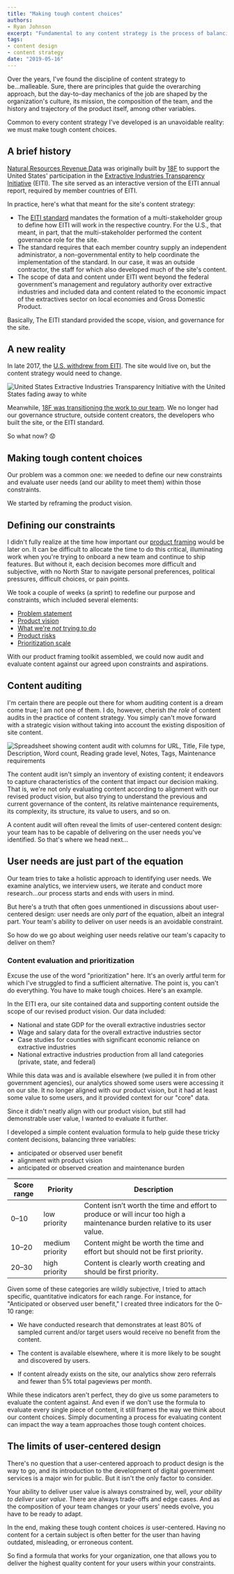 ```yaml
---
title: "Making tough content choices"
authors:
- Ryan Johnson
excerpt: "Fundamental to any content strategy is the process of balancing user needs, business objectives, and workflow requirements. Evaluating those variables leads to the real challenge to come: making difficult content choices."
tags:
- content design
- content strategy
date: "2019-05-16"
---
```


Over the years, I've found the discipline of content strategy to be...malleable. Sure, there are principles that guide the overarching approach, but the day-to-day mechanics of the job are shaped by the organization's culture, its mission, the composition of the team, and the history and trajectory of the product itself, among other variables.

Common to every content strategy I've developed is an unavoidable reality: we must make tough content choices.

## A brief history

[Natural Resources Revenue Data](https://revenuedata.doi.gov/) was originally built by [18F](https://18f.gsa.gov/) to support the United States' participation in the [Extractive Industries Transparency Initiative](https://eiti.org/) (EITI). The site served as an interactive version of the EITI annual report, required by member countries of EITI.

In practice, here's what that meant for the site's content strategy:

- The [EITI standard](https://eiti.org/about/how-we-work#implementing-the-standard-nationally) mandates the formation of a multi-stakeholder group to define how EITI will work in the respective country. For the U.S., that meant, in part, that the multi-stakeholder performed the content governance role for the site.
- The standard requires that each member country supply an independent administrator, a non-governmental entity to help coordinate the implementation of the standard. In our case, it was an outside contractor, the staff for which also developed much of the site's content.
- The scope of data and content under EITI went beyond the federal government's management and regulatory authority over extractive industries and included data and content related to the economic impact of the extractives sector on local economies and Gross Domestic Product.

Basically, The EITI standard provided the scope, vision, and governance for the site.

## A new reality

In late 2017, the [U.S. withdrew from EITI](https://revenuedata.doi.gov/about/#history). The site would live on, but the content strategy would need to change. 

![United States Extractive Industries Transparency Initiative with the United States fading away to white](./useiti-fade.gif)

Meanwhile, [18F was transitioning the work to our team](https://18f.gsa.gov/2018/05/01/lessons-from-an-18f-product-transition/). We no longer had our governance structure, outside content creators, the developers who built the site, or the EITI standard.

So what now? 😟

## Making tough content choices

Our problem was a common one: we needed to define our new constraints and evaluate user needs (and our ability to meet them) within those constraints.

We started by reframing the product vision.

## Defining our constraints

I didn't fully realize at the time how important our [product framing](https://github.com/ONRR/doi-extractives-data/wiki/Product-framing) would be later on. It can be difficult to allocate the time to do this critical, illuminating work when you're trying to onboard a new team and continue to ship features. But without it, each decision becomes more difficult and subjective, with no North Star to navigate personal preferences, political pressures, difficult choices, or pain points.

We took a couple of weeks (a sprint) to redefine our purpose and constraints, which included several elements:

- [Problem statement](https://github.com/ONRR/doi-extractives-data/wiki/Product-framing#problem-statement)
- [Product vision](https://github.com/ONRR/doi-extractives-data/wiki/Product-framing#our-vision)
- [What we're _not_ trying to do](https://github.com/ONRR/doi-extractives-data/wiki/Product-framing#what-we-are-not-trying-to-do)
- [Product risks](https://github.com/ONRR/doi-extractives-data/wiki/Product-framing#risks)
- [Prioritization scale](https://github.com/ONRR/doi-extractives-data/wiki/Prioritization-Scale)

With our product framing toolkit assembled, we could now audit and evaluate content against our agreed upon constraints and aspirations.

## Content auditing

I'm certain there are people out there for whom auditing content is a dream come true; I am not one of them. I do, however, cherish _the role_ of content audits in the practice of content strategy. You simply can't move forward with a strategic vision without taking into account the existing disposition of site content.

![Spreadsheet showing content audit with columns for URL, Title, File type, Description, Word count, Reading grade level, Notes, Tags, Maintenance requirements](./screen-content-audit.png)

The content audit isn't simply an inventory of existing content; it endeavors to capture characteristics of the content that impact our decision making. That is, we're not only evaluating content according to alignment with our revised product vision, but also trying to understand the previous and current governance of the content, its relative maintenance requirements, its complexity, its structure, its value to users, and so on. 

A content audit will often reveal the limits of user-centered content design: your team has to be capable of delivering on the user needs you've identified. So that's where we head next...

## User needs are just part of the equation

Our team tries to take a holistic approach to identifying user needs. We examine analytics, we interview users, we iterate and conduct more research...our process starts and ends with users in mind.

But here's a truth that often goes unmentioned in discussions about user-centered design: user needs are only _part_ of the equation, albeit an integral part. Your team's ability to deliver on user needs is an avoidable constraint.

So how do we go about weighing user needs relative our team's capacity to deliver on them?

### Content evaluation and prioritization

Excuse the use of the word "prioritization" here. It's an overly artful term for which I've struggled to find a sufficient alternative. The point is, you can't do everything. You have to make tough choices. Here's an example.

In the EITI era, our site contained data and supporting content outside the scope of our revised product vision. Our data included:

- National and state GDP for the overall extractive industries sector
- Wage and salary data for the overall extractive industries sector
- Case studies for counties with significant economic reliance on extractive industries
- National extractive industries production from all land categories (private, state, and federal)

While this data was and is available elsewhere (we pulled it in from other government agencies), our analytics showed some users were accessing it on our site. It no longer aligned with our product vision, but it had at least some value to some users, and it provided context for our "core" data.

Since it didn't neatly align with our product vision, but still had demonstrable user value, I wanted to evaluate it further.

I developed a simple content evaluation formula to help guide these tricky content decisions, balancing three variables:

- anticipated or observed user benefit
- alignment with product vision
- anticipated or observed creation and maintenance burden


| Score range | Priority        | Description                                                                                                                |
|-------------|-----------------|----------------------------------------------------------------------------------------------------------------------------|
| 0–10        | low priority    | Content isn’t worth the time and effort to produce or will incur too high a maintenance burden relative to its user value. |
| 10–20       | medium priority | Content might be worth the time and effort but should not be first priority.                                               |
| 20–30       | high priority   | Content is clearly worth creating and should be first priority.  

Given some of these categories are wildly subjective, I tried to attach specific, quantitative indicators for each range. For instance, for "Anticipated or observed user benefit," I created three indicators for the 0–10 range:

- We have conducted research that demonstrates at least 80% of sampled current and/or target users would receive no benefit from the content.

- The content is available elsewhere, where it is more likely to be sought and discovered by users.

- If content already exists on the site, our analytics show zero referrals and fewer than 5% total pageviews per month.

While these indicators aren't perfect, they do give us some parameters to evaluate the content against. And even if we don't use the formula to evaluate every single piece of content, it still frames the way we think about our content choices. Simply documenting a process for evaluating content can impact the way a team approaches those tough content choices.

## The limits of user-centered design

There's no question that a user-centered approach to product design is the way to go, and its introduction to the development of digital government services is a major win for public. But it isn't the only factor to consider.

Your ability to deliver user value is always constrained by, well, _your ability to deliver user value_. There are always trade-offs and edge cases. And as the composition of your team changes or your users' needs evolve, you have to be ready to adapt.

In the end, making these tough content choices _is_ user-centered. Having no content for a certain subject is often better for the user than having outdated, misleading, or erroneous content. 

So find a formula that works for your organization, one that allows you to deliver the highest quality content for your users within your constraints.